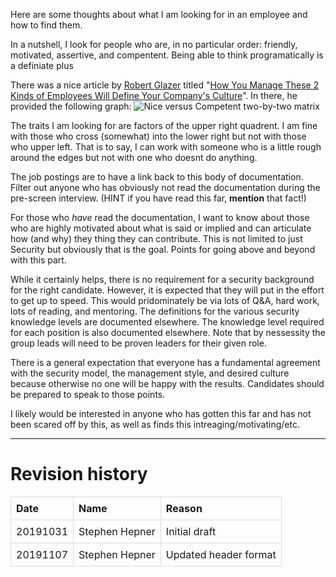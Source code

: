 Here are some thoughts about what I am looking for in an employee and
how to find them.

In a nutshell, I look for people who are, in no particular order:
friendly, motivated, assertive, and compentent. Being able to think
programatically is a definiate plus

There was a nice article by [Robert
Glazer](https://www.linkedin.com/in/glazer/) titled "[How You Manage
These 2 Kinds of Employees Will Define Your Company's
Culture](https://www.linkedin.com/pulse/how-you-manage-2-kinds-employees-define-your-companys-robert-glazer/)".
In there, he provided the following graph: ![Nice versus Competent
two-by-two matrix](graph.jpg)

The traits I am looking for are factors of the upper right quadrent. I
am fine with those who cross (somewhat) into the lower right but not
with those who upper left. That is to say, I can work with someone who
is a little rough around the edges but not with one who doesnt do
anything.

The job postings are to have a link back to this body of documentation.
Filter out anyone who has obviously not read the documentation during
the pre-screen interview. (HINT if you have read this far, **mention**
that fact!)

For those who *have* read the documentation, I want to know about those
who are highly motivated about what is said or implied and can
articulate how (and why) they thing they can contribute. This is not
limited to just Security but obviously that is the goal. Points for
going above and beyond with this part.

While it certainly helps, there is no requirement for a security
background for the right candidate. However, it is expected that they
will put in the effort to get up to speed. This would pridominately be
via lots of Q&A, hard work, lots of reading, and mentoring. The
definitions for the various security knowledge levels are documented
elsewhere. The knowledge level required for each position is also
documented elsewhere. Note that by nessessity the group leads will need
to be proven leaders for their given role.

There is a general expectation that everyone has a fundamental agreement
with the security model, the management style, and desired culture
because otherwise no one will be happy with the results. Candidates
should be prepared to speak to those points.

I likely would be interested in anyone who has gotten this far and has
not been scared off by this, as well as finds this
intreaging/motivating/etc.

------------------------------------------------------------------------

Revision history
================

<style>
table { border-collapse: collapse; width: 100%; }
td, th { border: 1px solid #dddddd; text-align: left; padding: 8px; }
</style>
<table>
<tr>
<th>
Date
</th>
<th>
Name
</th>
<th>
Reason
</th>
</tr>
<tr>
<td>
20191031
</td>
<td>
Stephen Hepner
</td>
<td>
Initial draft
</td>
</tr>
<tr>
<td>
20191107
</td>
<td>
Stephen Hepner
</td>
<td>
Updated header format
</td>
</tr>
</table>
